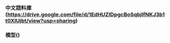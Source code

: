 ### 中文語料庫(https://drive.google.com/file/d/1EdHUZIDpgcBoSqbjlfNKJ3b1t0XIUjbt/view?usp=sharing)
### 模型()
